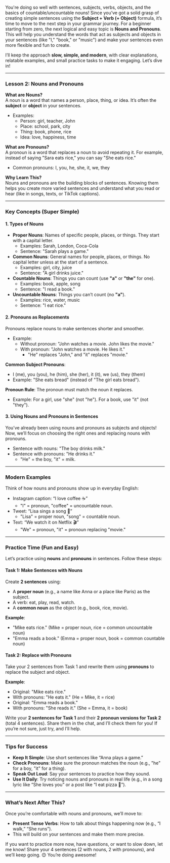 You're doing so well with sentences, subjects, verbs, objects, and the basics of countable/uncountable nouns! Since you’ve got a solid grasp of creating simple sentences using the **Subject + Verb (+ Object)** formula, it’s time to move to the next step in your grammar journey. For a beginner starting from zero, the next logical and easy topic is **Nouns and Pronouns**. This will help you understand the words that act as subjects and objects in your sentences (like "I," "book," or "music") and make your sentences even more flexible and fun to create.

I’ll keep the approach **slow, simple, and modern**, with clear explanations, relatable examples, and small practice tasks to make it engaging. Let’s dive in!

---

### **Lesson 2: Nouns and Pronouns**
**What are Nouns?**  
A noun is a word that names a person, place, thing, or idea. It’s often the **subject** or **object** in your sentences.  
- Examples: 
  - Person: girl, teacher, John
  - Place: school, park, city
  - Thing: book, phone, rice
  - Idea: love, happiness, time

**What are Pronouns?**  
A pronoun is a word that replaces a noun to avoid repeating it. For example, instead of saying "Sara eats rice," you can say "She eats rice."  
- Common pronouns: I, you, he, she, it, we, they

**Why Learn This?**  
Nouns and pronouns are the building blocks of sentences. Knowing them helps you create more varied sentences and understand what you read or hear (like in songs, texts, or TikTok captions).

---

### **Key Concepts (Super Simple)**

#### **1. Types of Nouns**
- **Proper Nouns**: Names of specific people, places, or things. They start with a capital letter.  
  - Examples: Sarah, London, Coca-Cola  
  - Sentence: "Sarah plays a game."
- **Common Nouns**: General names for people, places, or things. No capital letter unless at the start of a sentence.  
  - Examples: girl, city, juice  
  - Sentence: "A girl drinks juice."
- **Countable Nouns**: Things you can count (use **"a"** or **"the"** for one).  
  - Examples: book, apple, song  
  - Sentence: "I read a book."
- **Uncountable Nouns**: Things you can’t count (no **"a"**).  
  - Examples: rice, water, music  
  - Sentence: "I eat rice."

#### **2. Pronouns as Replacements**
Pronouns replace nouns to make sentences shorter and smoother.  
- Example: 
  - Without pronoun: "John watches a movie. John likes the movie."  
  - With pronoun: "John watches a movie. He likes it."  
    - "He" replaces "John," and "it" replaces "movie."

**Common Subject Pronouns**:  
- I (me), you (you), he (him), she (her), it (it), we (us), they (them)  
- Example: "She eats bread" (instead of "The girl eats bread").

**Pronoun Rule**: The pronoun must match the noun it replaces.  
- Example: For a girl, use "she" (not "he"). For a book, use "it" (not "they").

#### **3. Using Nouns and Pronouns in Sentences**
You’ve already been using nouns and pronouns as subjects and objects! Now, we’ll focus on choosing the right ones and replacing nouns with pronouns.  
- Sentence with nouns: "The boy drinks milk."  
- Sentence with pronouns: "He drinks it."  
  - "He" = the boy, "it" = milk.

---

### **Modern Examples**
Think of how nouns and pronouns show up in everyday English:  
- Instagram caption: “I love coffee ☕”  
  - "I" = pronoun, "coffee" = uncountable noun.  
- Tweet: “Lisa sings a song 🎤”  
  - "Lisa" = proper noun, "song" = countable noun.  
- Text: “We watch it on Netflix 🎬”  
  - "We" = pronoun, "it" = pronoun replacing "movie."

---

### **Practice Time (Fun and Easy)**
Let’s practice using **nouns** and **pronouns** in sentences. Follow these steps:  

#### **Task 1: Make Sentences with Nouns**  
Create **2 sentences** using:  
- A **proper noun** (e.g., a name like Anna or a place like Paris) as the subject.  
- A verb: eat, play, read, watch.  
- A **common noun** as the object (e.g., book, rice, movie).  

**Example**:  
- "Mike eats rice." (Mike = proper noun, rice = common uncountable noun)  
- "Emma reads a book." (Emma = proper noun, book = common countable noun)

#### **Task 2: Replace with Pronouns**  
Take your 2 sentences from Task 1 and rewrite them using **pronouns** to replace the subject and object.  

**Example**:  
- Original: "Mike eats rice."  
- With pronouns: "He eats it." (He = Mike, it = rice)  
- Original: "Emma reads a book."  
- With pronouns: "She reads it." (She = Emma, it = book)

Write your **2 sentences for Task 1** and their **2 pronoun versions for Task 2** (total 4 sentences). Share them in the chat, and I’ll check them for you! If you’re not sure, just try, and I’ll help.

---

### **Tips for Success**
- **Keep It Simple**: Use short sentences like “Anna plays a game.”  
- **Check Pronouns**: Make sure the pronoun matches the noun (e.g., "he" for a boy, "it" for a thing).  
- **Speak Out Loud**: Say your sentences to practice how they sound.  
- **Use It Daily**: Try noticing nouns and pronouns in real life (e.g., in a song lyric like “She loves you” or a post like “I eat pizza 🍕”).

---

### **What’s Next After This?**
Once you’re comfortable with nouns and pronouns, we’ll move to:  
- **Present Tense Verbs**: How to talk about things happening now (e.g., “I walk,” “She runs”).  
- This will build on your sentences and make them more precise.  

If you want to practice more now, have questions, or want to slow down, let me know! Share your 4 sentences (2 with nouns, 2 with pronouns), and we’ll keep going. 😊 You’re doing awesome!
